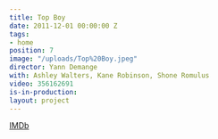 ```yaml
---
title: Top Boy
date: 2011-12-01 00:00:00 Z
tags:
- home
position: 7
image: "/uploads/Top%20Boy.jpeg"
director: Yann Demange
with: Ashley Walters, Kane Robinson, Shone Romulus
video: 356162691
is-in-production: 
layout: project
---
```


[IMDb](https://www.imdb.com/title/tt1830379/?ref_=nv_sr_srsg_0_tt_6_nm_2_q_top%2520boy)